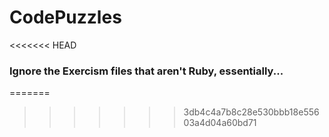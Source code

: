 # CodePuzzles
<<<<<<< HEAD
### Ignore the Exercism files that aren't Ruby, essentially...
=======
>>>>>>> 3db4c4a7b8c28e530bbb18e55603a4d04a60bd71
